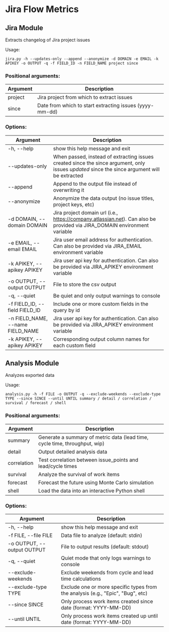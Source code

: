 # Jira Flow Metrics

## Jira Module

Extracts changelog of Jira project issues

Usage:
```commandline
jira.py -h --updates-only --append --anonymize -d DOMAIN -e EMAIL -k APIKEY -o OUTPUT -q -f FIELD_ID -n FIELD_NAME project since
```

### Positional arguments:

| Argument | Description                                              |
|----------|----------------------------------------------------------|
| project  | Jira project from which to extract issues                |
| since    | Date from which to start extracting issues (yyyy-mm-dd)  |

### Options:

| Argument                          | Description                                                                                                                                  |
|-----------------------------------|----------------------------------------------------------------------------------------------------------------------------------------------|
| -h, --help                        | show this help message and exit                                                                                                              |
| --updates-only                    | When passed, instead of extracting issues created since the since argument, only issues *updated* since the since argument will be extracted |
| --append                          | Append to the output file instead of overwriting it                                                                                          |
| --anonymize                       | Anonymize the data output (no issue titles, project keys, etc)                                                                               |
| -d DOMAIN, --domain DOMAIN        | Jira project domain url (i.e., https://company.atlassian.net). Can also be provided via JIRA_DOMAIN environment variable                     |
| -e EMAIL, --email EMAIL           | Jira user email address for authentication. Can also be provided via JIRA_EMAIL environment variable                                         |
| -k APIKEY, --apikey APIKEY        | Jira user api key for authentication. Can also be provided via JIRA_APIKEY environment variable                                              |
| -o OUTPUT, --output OUTPUT        | File to store the csv output                                                                                                                 |
| -q, --quiet                       | Be quiet and only output warnings to console                                                                                                 |
| -f FIELD_ID, --field FIELD_ID     | Include one or more custom fields in the query by id                                                                                         |
| -n FIELD_NAME, --name FIELD_NAME  | Jira user api key for authentication. Can also be provided via JIRA_APIKEY environment variable                                              |
| -k APIKEY, --apikey APIKEY        | Corresponding output column names for each custom field                                                                                      |

## Analysis Module

Analyzes exported data

Usage:
```commandline
analysis.py -h -f FILE -o OUTPUT -q --exclude-weekends --exclude-type TYPE --since SINCE --until UNTIL summary / detail / correlation / survival / forecast / shell
```

### Positional arguments:

| Argument     | Description                                                                |
|--------------|----------------------------------------------------------------------------|
| summary      | Generate a summary of metric data (lead time, cycle time, throughput, wip) |
| detail       | Output detailed analysis data                                              |
| correlation  | Test correlation between issue_points and lead/cycle times                 |
| survival     | Analyze the survival of work items                                         |
| forecast     | Forecast the future using Monte Carlo simulation                           |
| shell        | Load the data into an interactive Python shell                             |

### Options:

| Argument                   | Description                                                                     |
|----------------------------|---------------------------------------------------------------------------------|
| -h, --help                 | show this help message and exit                                                 |
| -f FILE, --file FILE       | Data file to analyze (default: stdin)                                           |
| -o OUTPUT, --output OUTPUT | File to output results (default: stdout)                                        |
| -q, --quiet                | Quiet mode that only logs warnings to console                                   |
| --exclude-weekends         | Exclude weekends from cycle and lead time calculations                          |
| --exclude-type TYPE        | Exclude one or more specific types from the analysis (e.g., "Epic", "Bug", etc) |
| --since SINCE              | Only process work items created since date (format: YYYY-MM-DD)                 |
| --until UNTIL              | Only process work items created up until date (format: YYYY-MM-DD)              |
